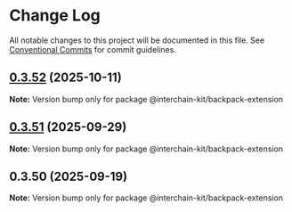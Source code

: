 # Change Log

All notable changes to this project will be documented in this file.
See [Conventional Commits](https://conventionalcommits.org) for commit guidelines.

## [0.3.52](https://github.com/interchain-kit/backpack-extension/compare/@interchain-kit/backpack-extension@0.3.51...@interchain-kit/backpack-extension@0.3.52) (2025-10-11)

**Note:** Version bump only for package @interchain-kit/backpack-extension

## [0.3.51](https://github.com/interchain-kit/backpack-extension/compare/@interchain-kit/backpack-extension@0.3.50...@interchain-kit/backpack-extension@0.3.51) (2025-09-29)

**Note:** Version bump only for package @interchain-kit/backpack-extension

## 0.3.50 (2025-09-19)

**Note:** Version bump only for package @interchain-kit/backpack-extension
